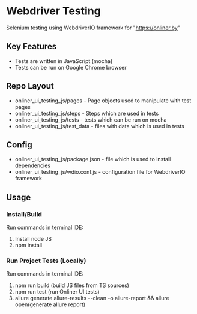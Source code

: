 # Webdriver Testing

Selenium testing using WebdriverIO framework for "https://onliner.by"


## Key Features
- Tests are written in JavaScript (mocha)
- Tests can be run on Google Chrome browser

## Repo Layout

- onliner_ui_testing_js/pages - Page objects used to manipulate with test pages
- onliner_ui_testing_js/steps - Steps which are used in tests
- onliner_ui_testing_js/tests - tests which can be run on mocha
- onliner_ui_testing_js/test_data - files with data which is used in tests

## Config
- onliner_ui_testing_js/package.json - file which is used to install dependencies
- onliner_ui_testing_js/wdio.conf.js - configuration file for WebdriverIO framework


## Usage

### Install/Build
Run commands in terminal IDE:
1. Install node JS
2. npm install


### Run Project Tests (Locally)
Run commands in terminal IDE:
1. npm run build (build JS files from TS sources)
2. npm run test (run Onliner UI tests)
3. allure generate allure-results --clean -o allure-report && allure open(generate allure report)